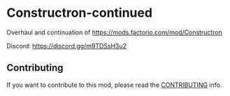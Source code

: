 # Constructron-continued

Overhaul and continuation of https://mods.factorio.com/mod/Constructron

Discord: https://discord.gg/m9TDSsH3u2

## Contributing

If you want to contribute to this mod, please read the [CONTRIBUTING](CONTRIBUTING.md) info.

